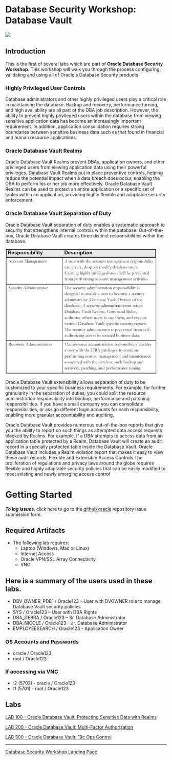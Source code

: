 ﻿# Database Security Workshop: Database Vault

![](images/WorkshopHeader/100.png)

## Introduction

This is the first of several labs which are part of **Oracle Database Security Workshop.** This workshop will walk you through the process configuring, validating and using all of Oracle's Database Security products

### Highly Privileged User Controls

Database administrators and other highly privileged users play a critical role in maintaining the database. Backup and recovery, performance turning, and high availability are all part of the DBA job description. However, the ability to prevent highly privileged users within the database from viewing sensitive application data has become an increasingly important requirement. In addition, application consolidation requires strong boundaries between sensitive business data such as that found in financial and human resource applications.

### Oracle Database Vault Realms

Oracle Database Vault Realms prevent DBAs, application owners, and other privileged users from viewing application data using their powerful privileges.  Database Vault Realms put in place preventive controls, helping reduce the potential impact when a data breach does occur, enabling the DBA to perform his or her job more effectively. Oracle Database Vault Realms can be used to protect an entire application or a specific set of tables within an application, providing highly flexible and adaptable security enforcement. 

### Oracle Database Vault Separation of Duty

Oracle Database Vault separation of duty enables a systematic approach to security that strengthens internal controls within the database. Out-of-the-box, Oracle Database Vault creates three distinct responsibilities within the database.

![](images/101.png)

Oracle Database Vault extensibility allows separation of duty to be customized to your specific business requirements. For example, for further granularity in the separation of duties, you could split the resource administration responsibility into backup, performance and patching responsibilities. If you have a small company you can consolidate responsibilities, or assign different login accounts for each responsibility, enabling more granular accountability and auditing.

Oracle Database Vault provides numerous out-of-the-box reports that give you the ability to report on such things as attempted data access requests blocked by Realms. For example, if a DBA attempts to access data from an application table protected by a Realm, Database Vault will create an audit record in a specially protected table inside the Database Vault. Oracle Database Vault includes a Realm violation report that makes it easy to view these audit records.
Flexible and Extensible Access Controls
The proliferation of regulations and privacy laws around the globe requires flexible and highly adaptable security policies that can be easily modified to meet existing and newly emerging access control 

# Getting Started

***To log issues***, click here to go to the [github oracle](https://github.com/kwazulu/dbsec-workshop/issues/new) repository issue submission form.

## Required Artifacts

- The following lab requires:
  - Laptop (Windows, Mac or Linux)
  - Internet Access
  - Oracle VPN/SSL Array Connectivity
  - VNC

##	Here is a summary of the users used in these labs.
  -	DBV_OWNER_PDB1 / Oracle123 – User with DVOWNER role to manage Database Vault security policies
  -	SYS / Oracle123     – User with DBA Rights
  - DBA_DEBRA / Oracle123 – Sr. Database Administrator
  - DBA_NICOLE  / Oracle123 – Jr. Database Administrator
  - EMPLOYEESEARCH / Oracle123 - Application Owner

###	OS Accounts and Passwords
  -	oracle / Oracle123
  - root / Oracle123

###	If accessing via VNC
 - :2 (5702) - oracle / Oracle123
 - :1 (5701) - root / Oracle123


## Labs

[LAB 100 - Oracle Database Vault: Protecting Sensitive Data with Realms](100%2FREADME.md)

[LAB 200 - Oracle Database Vault: Multi-Factor Authorization
](200%2FREADME.md)

[LAB 300 - Oracle Database Vault: 19c Ops Control
](300%2FREADME.md)

--- 

[Database Security Workshop Landing Page](https://github.com/kwazulu/dbsec-workshop/blob/master/README.md)



